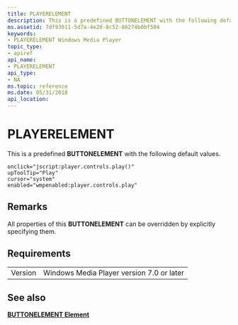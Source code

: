 ```yaml
---
title: PLAYERELEMENT
description: This is a predefined BUTTONELEMENT with the following default values. | PLAYERELEMENT
ms.assetid: 7df93011-5d7a-4e2d-8c52-86274b0bf504
keywords:
- PLAYERELEMENT Windows Media Player
topic_type:
- apiref
api_name:
- PLAYERELEMENT
api_type:
- NA
ms.topic: reference
ms.date: 05/31/2018
api_location: 
---
```


# PLAYERELEMENT

This is a predefined **BUTTONELEMENT** with the following default values.

``` syntax
onclick="jscript:player.controls.play()"
upToolTip="Play"
cursor="system"
enabled="wmpenabled:player.controls.play"
```

## Remarks

All properties of this **BUTTONELEMENT** can be overridden by explicitly specifying them.

## Requirements



|                    |                                                      |
|--------------------|------------------------------------------------------|
| Version<br/> | Windows Media Player version 7.0 or later<br/> |



## See also

<dl> <dt>

[**BUTTONELEMENT Element**](buttonelement-element.md)
</dt> </dl>

 

 





